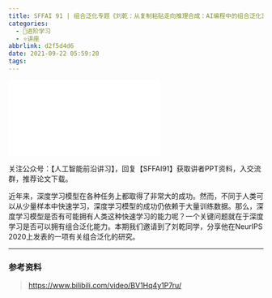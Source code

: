 ```yaml
---
title: SFFAI 91 | 组合泛化专题《刘乾：从复制粘贴走向推理合成：AI编程中的组合泛化》
categories:
  - 🌙进阶学习
  - ⭐讲座
abbrlink: d2f5d4d6
date: 2021-09-22 05:59:20
tags:
---
```


<iframe src="//player.bilibili.com/player.html?aid=548238230&bvid=BV1Hq4y1P7ru&cid=412608431&p=1" scrolling="no" border="0" frameborder="no" framespacing="0" allowfullscreen="true"> </iframe>

<!--more-->

关注公众号：【人工智能前沿讲习】，回复【SFFAI91】获取讲者PPT资料，入交流群，推荐论文下载。

近年来，深度学习模型在各种任务上都取得了非常大的成功。然而，不同于人类可以从少量样本中快速学习，深度学习模型的成功仍依赖于大量训练数据。那么，深度学习模型是否有可能拥有人类这种快速学习的能力呢？一个关键问题就在于深度学习是否可以拥有组合泛化能力。本期我们邀请到了刘乾同学，分享他在NeurIPS 2020上发表的一项有关组合泛化的研究。

***

### 参考资料

> <https://www.bilibili.com/video/BV1Hq4y1P7ru/>
